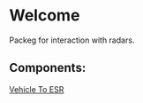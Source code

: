 # Welcome

Packeg for interaction with radars.


## Components:

[Vehicle To ESR](https://bitbucket.org/unizg-fer-lamor/radar_interface/wiki/vehicle_to_esr.mdown)
